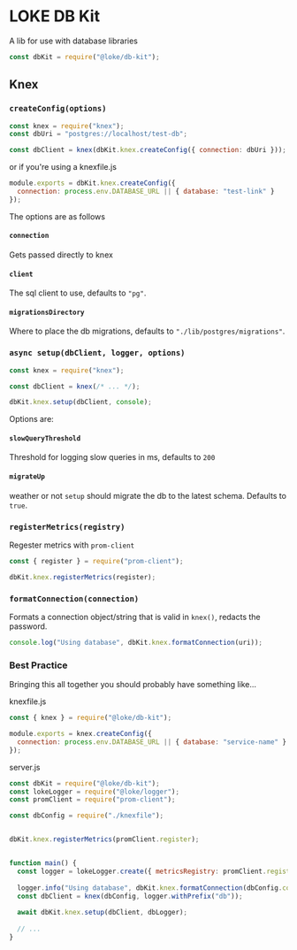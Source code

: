 # LOKE DB Kit

A lib for use with database libraries

```js
const dbKit = require("@loke/db-kit");
```

## Knex

### `createConfig(options)`

```js
const knex = require("knex");
const dbUri = "postgres://localhost/test-db";

const dbClient = knex(dbKit.knex.createConfig({ connection: dbUri }));
```

or if you're using a knexfile.js

```js
module.exports = dbKit.knex.createConfig({
  connection: process.env.DATABASE_URL || { database: "test-link" }
});
```

The options are as follows

#### `connection`

Gets passed directly to knex

#### `client`

The sql client to use, defaults to `"pg"`.

#### `migrationsDirectory`

Where to place the db migrations, defaults to `"./lib/postgres/migrations"`.

### `async setup(dbClient, logger, options)`

```js
const knex = require("knex");

const dbClient = knex(/* ... */);

dbKit.knex.setup(dbClient, console);
```

Options are:

#### `slowQueryThreshold`

Threshold for logging slow queries in ms, defaults to `200`

#### `migrateUp`

weather or not `setup` should migrate the db to the latest schema. Defaults to `true`.

### `registerMetrics(registry)`

Regester metrics with `prom-client`

```js
const { register } = require("prom-client");

dbKit.knex.registerMetrics(register);
```

### `formatConnection(connection)`

Formats a connection object/string that is valid in `knex()`, redacts the password.

```js
console.log("Using database", dbKit.knex.formatConnection(uri));
```

### Best Practice

Bringing this all together you should probably have something like...

knexfile.js

```js
const { knex } = require("@loke/db-kit");

module.exports = knex.createConfig({
  connection: process.env.DATABASE_URL || { database: "service-name" }
});
```

server.js

```js
const dbKit = require("@loke/db-kit");
const lokeLogger = require("@loke/logger");
const promClient = require("prom-client");

const dbConfig = require("./knexfile");


dbKit.knex.registerMetrics(promClient.register);


function main() {
  const logger = lokeLogger.create({ metricsRegistry: promClient.register });
  
  logger.info("Using database", dbKit.knex.formatConnection(dbConfig.connection));
  const dbClient = knex(dbConfig, logger.withPrefix("db"));
  
  await dbKit.knex.setup(dbClient, dbLogger);
  
  // ...
}
```
